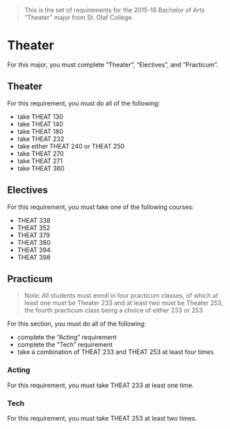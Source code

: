 > This is the set of requirements for the 2015-16 Bachelor of Arts “Theater”
> major from St. Olaf College.

# Theater
For this major, you must complete “Theater”, “Electives”, and “Practicum”.

## Theater
For this requirement, you must do all of the following:

- take THEAT 130
- take THEAT 140
- take THEAT 180
- take THEAT 232
- take either THEAT 240 or THEAT 250
- take THEAT 270
- take THEAT 271
- take THEAT 360


## Electives
For this requirement, you must take one of the following courses:

- THEAT 338
- THEAT 352
- THEAT 379
- THEAT 380
- THEAT 394
- THEAT 398


## Practicum
> Note: All students must enroll in four practicum classes, of which at least
> one must be Theater 233 and at least two must be Theater 253, the fourth
> practicum class being a choice of either 233 or 253.

For this section, you must do all of the following:

- complete the “Acting” requirement
- complete the “Tech” requirement
- take a combination of THEAT 233 and THEAT 253 at least four times

### Acting
For this requirement, you must take THEAT 233 at least one time.

### Tech
For this requirement, you must take THEAT 253 at least two times.


